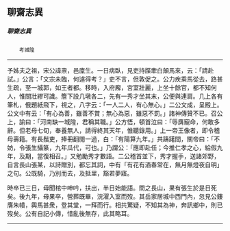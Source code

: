 

## 聊齋志異

##### 聊齋志異
　　`考城隍`

* * *

予姊夫之祖，宋公諱燾，邑廩生。一日病臥，見吏持牒牽白顛馬來，云：「請赴試。」公言：「文宗未臨，何遽得考？」吏不言，但敦促之。公力疾乘馬從去，路甚生疏，至一城郭，如王者都。移時，入府廨，宮室壯麗，上坐十餘官，都不知何人，惟關壯繆可識。簷下設几墩各二，先有一秀才坐其末，公便與連肩。几上各有筆札，俄題紙飛下，視之，八字云：「一人二人，有心無心。」二公文成，呈殿上。公文中有云：「有心為善，雖善不賞；無心為惡，雖惡不罰。」諸神傳贊不已。召公上，諭曰：「河南缺一城隍，君稱其職。」公方悟，頓首泣曰：「辱膺寵命，何敢多辭。但老母七旬，奉養無人，請得終其天年，惟聽錄用。」上一帝王像者，即令稽母壽籍。有長鬚吏，捧冊翻閱一過，白：「有陽算九年。」共躊躇間，關帝曰：「不妨，令張生攝篆，九年瓜代，可也。」乃謂公：「應即赴任；今推仁孝之心，給假九年，及期，當復相召。」又勉勵秀才數語。二公稽首並下，秀才握手，送諸郊野，自言長山張某，以詩贈別，都忘其詞，中有「有花有酒春常在，無月無燈夜自明」之句。公既騎，乃別而去，及抵里，豁若夢寤。

時卒已三日，母聞棺中呻吟，扶出，半日始能語。問之長山，果有張生於是日死矣。後九年，母果卒，營葬既畢，浣濯入室而歿。其岳家居城中西門內，忽見公鏤膺朱幩，輿馬甚衆，登其堂，一拜而行。相共驚疑，不知其為神，奔訊鄉中，則已歿矣。公有自記小傳，惜亂後無存，此其略耳。

* * *

